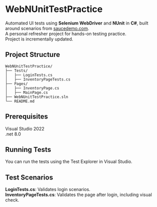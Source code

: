 # WebNUnitTestPractice

Automated UI tests using **Selenium WebDriver** and **NUnit** in **C#**, built around scenarios from [saucedemo.com](https://www.saucedemo.com/).  
A personal refresher project for hands-on testing practice.  
Project is incrementally updated. 

## Project Structure
<pre><code>WebNUnitTestPractice/
├── Tests/
│   ├── LoginTests.cs
│   ├── InventoryPageTests.cs
├── Pages/
│   ├── InventoryPage.cs
│   ├── MainPage.cs
├── WebNUnitTestPractice.sln
└── README.md</code></pre>

## Prerequisites
Visual Studio 2022  
.net 8.0

## Running Tests
You can run the tests using the Test Explorer in Visual Studio.

## Test Scenarios
**LoginTests.cs**: Validates login scenarios.  
**InventoryPageTests.cs**: Validates the page after login, including visual check.
